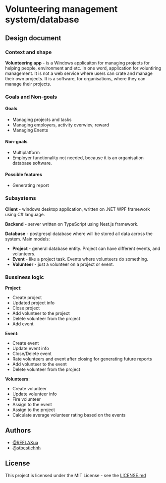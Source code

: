 # Volunteering management system/database

## Design document

### Context and shape
**Volunteering app** - is a Windows applicaiton for managing projects for helping people, environment and etc. In one word, application for voluntiring management. It is not a web service where users can crate and manage their own projects. It is a software, for organisations, where they can manage their projects.

### Goals and Non-goals
#### Goals
* Managing projects and tasks
* Managing employers, activity overwiev, reward
* Managing Enents

#### Non-goals
* Multiplatform
* Employer functionality not needed, because it is an organisation database software.

#### Possible features
* Generating report

### Subsystems
**Client** - windows desktop application, written on .NET WPF framework using C# language.

**Backend** - server written on TypeScript using Nest.js framework.

**Database** - postgresql database where will be stored all data across the system. Main models:
  * **Project** - general database entity. Project can have different events, and volunteers.
  * **Event** - like a project task. Events where volunteers do something.
  * **Volunteer** - just a volunteer on a project or event.

### Bussiness logic
**Project**:

* Create project
* Updated project info
* Close project
* Add volunteer to the project
* Delete volunteer from the project
* Add event

**Event**:

* Create event
* Update event info
* Close/Delete event
* Rate volunteers and event after closing for generating future reports
* Add volunteer to the event
* Delete volunteer from the project

**Volunteers**:

* Create volunteer
* Update volunteer info
* Fire volunteer
* Assign to the event
* Assign to the project
* Calculate average volunteer rating based on the events

## Authors

- [@REFLAXua](https://github.com/REFLAXua)
- [@stbestichhh](https://www.github.com/stbestichhh)

## License

This project is licensed under the MIT License - see the [LICENSE.md](LICENSE)

